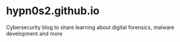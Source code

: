 # hypn0s2.github.io
Cybersecurity blog to share learning about digital forensics, malware development and more
